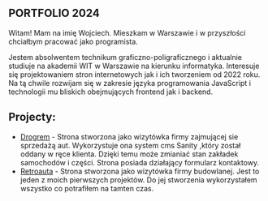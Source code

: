 ## PORTFOLIO 2024
Witam!
Mam na imię Wojciech. Mieszkam w Warszawie i w przyszłości chciałbym pracować jako programista.

Jestem absolwentem technikum graficzno-poligraficznego i aktualnie studiuje na akademii WIT w Warszawie na kierunku informatyka.
Interesuje się projektowaniem stron internetowych jak i ich tworzeniem od 2022 roku.
Na tą chwile rozwijam się w zakresie języka programowania JavaScript i technologii mu bliskich obejmujących frontend jak i backend.

## Projecty:
- [Drogrem](https://www.retroauta.com/) - Strona stworzona jako wizytówka firmy zajmującej sie sprzedażą aut. Wykorzystuje ona system cms Sanity ,który został oddany w ręce klienta. Dzięki temu może zmianiać stan zakładek samochodów i części. Strona posiada działający formularz kontaktowy.
- [Retroauta](https://drogrem.com/) - Strona stworzona jako wizytówka firmy budowlanej. Jest to jeden z moich pierwszych projektów. Do jej stworzenia wykorzystałem wszystko co potrafiłem na tamten czas.

